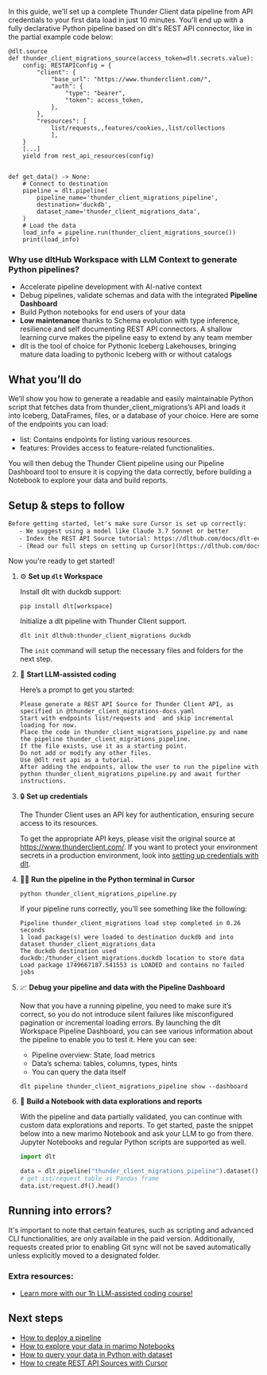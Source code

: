 In this guide, we'll set up a complete Thunder Client data pipeline from API credentials to your first data load in just 10 minutes. You'll end up with a fully declarative Python pipeline based on dlt's REST API connector, like in the partial example code below:

```python-outcome
@dlt.source
def thunder_client_migrations_source(access_token=dlt.secrets.value):
    config: RESTAPIConfig = {
        "client": {
            "base_url": "https://www.thunderclient.com/",
            "auth": {
                "type": "bearer",
                "token": access_token,
            },
        },
        "resources": [
            list/requests,,features/cookies,,list/collections
            ],
    }
    [...]
    yield from rest_api_resources(config)


def get_data() -> None:
    # Connect to destination
    pipeline = dlt.pipeline(
        pipeline_name='thunder_client_migrations_pipeline',
        destination='duckdb',
        dataset_name='thunder_client_migrations_data', 
    )
    # Load the data
    load_info = pipeline.run(thunder_client_migrations_source())
    print(load_info) 
```

### Why use dltHub Workspace with LLM Context to generate Python pipelines?

- Accelerate pipeline development with AI-native context
- Debug pipelines, validate schemas and data with the integrated **Pipeline Dashboard**
- Build Python notebooks for end users of your data
- **Low maintenance** thanks to Schema evolution with type inference, resilience and self documenting REST API connectors. A shallow learning curve makes the pipeline easy to extend by any team member
- dlt is the tool of choice for Pythonic Iceberg Lakehouses, bringing mature data loading to pythonic Iceberg with or without catalogs

## What you’ll do

We’ll show you how to generate a readable and easily maintainable Python script that fetches data from thunder_client_migrations’s API and loads it into Iceberg, DataFrames, files, or a database of your choice. Here are some of the endpoints you can load:

- list: Contains endpoints for listing various resources.
- features: Provides access to feature-related functionalities.

You will then debug the Thunder Client pipeline using our Pipeline Dashboard tool to ensure it is copying the data correctly, before building a Notebook to explore your data and build reports.

## Setup & steps to follow

```default
Before getting started, let's make sure Cursor is set up correctly:
   - We suggest using a model like Claude 3.7 Sonnet or better
   - Index the REST API Source tutorial: https://dlthub.com/docs/dlt-ecosystem/verified-sources/rest_api/ and add it to context as **@dlt rest api**
   - [Read our full steps on setting up Cursor](https://dlthub.com/docs/dlt-ecosystem/llm-tooling/cursor-restapi#23-configuring-cursor-with-documentation)
```

Now you're ready to get started!

1. ⚙️ **Set up `dlt` Workspace**
    
    Install dlt with duckdb support:
    ```shell
    pip install dlt[workspace]
    ```

    Initialize a dlt pipeline with Thunder Client support.
    ```shell
    dlt init dlthub:thunder_client_migrations duckdb
    ```

    The `init` command will setup the necessary files and folders for the next step.
    
2. 🤠 **Start LLM-assisted coding**
    
    Here’s a prompt to get you started:
    
    ```prompt
    Please generate a REST API Source for Thunder Client API, as specified in @thunder_client_migrations-docs.yaml 
    Start with endpoints list/requests and  and skip incremental loading for now. 
    Place the code in thunder_client_migrations_pipeline.py and name the pipeline thunder_client_migrations_pipeline. 
    If the file exists, use it as a starting point. 
    Do not add or modify any other files. 
    Use @dlt rest api as a tutorial. 
    After adding the endpoints, allow the user to run the pipeline with python thunder_client_migrations_pipeline.py and await further instructions.
    ```

    
3. 🔒 **Set up credentials** 
    
    The Thunder Client uses an API key for authentication, ensuring secure access to its resources.
    
    To get the appropriate API keys, please visit the original source at https://www.thunderclient.com/.
    If you want to protect your environment secrets in a production environment, look into [setting up credentials with dlt](https://dlthub.com/docs/walkthroughs/add_credentials).
    
4. 🏃‍♀️ **Run the pipeline in the Python terminal in Cursor**
    
    ```shell
    python thunder_client_migrations_pipeline.py
    ```
    
    If your pipeline runs correctly, you’ll see something like the following:
    
    ```shell
    Pipeline thunder_client_migrations load step completed in 0.26 seconds
    1 load package(s) were loaded to destination duckdb and into dataset thunder_client_migrations_data
    The duckdb destination used duckdb:/thunder_client_migrations.duckdb location to store data
    Load package 1749667187.541553 is LOADED and contains no failed jobs
    ```
    
5. 📈 **Debug your pipeline and data with the Pipeline Dashboard**

    Now that you have a running pipeline, you need to make sure it’s correct, so you do not introduce silent failures like misconfigured pagination or incremental loading errors. By launching the dlt Workspace Pipeline Dashboard, you can see various information about the pipeline to enable you to test it. Here you can see:
    - Pipeline overview: State, load metrics
    - Data’s schema: tables, columns, types, hints
    - You can query the data itself
    
    ```shell
    dlt pipeline thunder_client_migrations_pipeline show --dashboard
    ```
    
6. 🐍 **Build a Notebook with data explorations and reports**

    With the pipeline and data partially validated, you can continue with custom data explorations and reports. To get started, paste the snippet below into a new marimo Notebook and ask your LLM to go from there. Jupyter Notebooks and regular Python scripts are supported as well.

    
    ```python
    import dlt

   data = dlt.pipeline("thunder_client_migrations_pipeline").dataset()
   # get ist/request table as Pandas frame
   data.ist/request.df().head()
    ```

## Running into errors?

It's important to note that certain features, such as scripting and advanced CLI functionalities, are only available in the paid version. Additionally, requests created prior to enabling Git sync will not be saved automatically unless explicitly moved to a designated folder.

### Extra resources:

- [Learn more with our 1h LLM-assisted coding course!](https://www.youtube.com/watch?v=GGid70rnJuM)

## Next steps

- [How to deploy a pipeline](https://dlthub.com/docs/walkthroughs/deploy-a-pipeline)
- [How to explore your data in marimo Notebooks](https://dlthub.com/docs/general-usage/dataset-access/marimo)
- [How to query your data in Python with dataset](https://dlthub.com/docs/general-usage/dataset-access/dataset)
- [How to create REST API Sources with Cursor](https://dlthub.com/docs/dlt-ecosystem/llm-tooling/cursor-restapi)